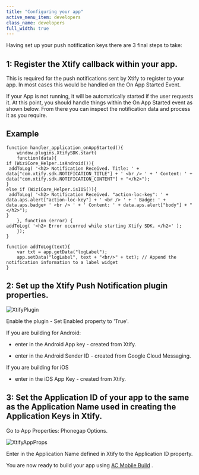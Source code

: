 ```yaml
---
title: "Configuring your app"
active_menu_item: developers
class_name: developers
full_width: true
---
```



Having set up your push notification keys there are 3 final steps to take:

## 1: Register the Xtify callback within your app.

This is required for the push notifications sent by Xtify to register to your app. In most cases this would be handled on the On App Started Event.

If your App is not running, it will be automatically started if the user requests it. At this point, you should handle things within the On App Started event as shown below. From there you can inspect the notification data and process it as you require.

## Example

    function handler_application_onAppStarted(){
        window.plugins.XtifySDK.start(
        function(data){
    if (WiziCore_Helper.isAndroid()){
     addToLog( '<h2> Notification Received. Title: ' + data["com.xtify.sdk.NOTIFICATION_TITLE"] + ' <br /> ' + ' Content: ' + data["com.xtify.sdk.NOTIFICATION_CONTENT"] + "</h2>"); 
    }
    else if (WiziCore_Helper.isIOS()){
     addToLog( '<h2> Notification Received. "action-loc-key": ' + data.aps.alert["action-loc-key"] + ' <br /> ' + ' Badge: ' + data.aps.badge+ ' <br /> ' + ' Content: ' + data.aps.alert["body"] + "</h2>"); 
    }
        }, function (error) {
    addToLog( '<h2> Error occurred while starting Xtify SDK. </h2>' );
        });
    }
     
    function addToLog(text){
        var txt = app.getData("logLabel");
        app.setData("logLabel", text + "<br/>" + txt); // Append the notification information to a label widget
    }
   

## 2: Set up the Xtify Push Notification plugin properties.

![XtifyPlugin](/img/docs/xtifyplugin.zoom74.png)

Enable the plugin - Set Enabled property to 'True'.

If you are building for Android:

 - enter in the Android App key - created from Xtify.

 - enter in the Android Sender ID - created from Google Cloud Messaging.

If you are building for iOS

 - enter in the iOS App Key - created from Xtify.

## 3: Set the Application ID of your app to the same as the Application Name used in creating the Application Keys in Xtify.

Go to App Properties: Phonegap Options.

![XtifyAppProps](/img/docs/xtifyappprops.zoom75.png)

Enter in the Application Name defined in Xtify to the Application ID property.

You are now ready to build your app using [AC Mobile Build](/developers/user-guide/ac-mobile-build-phonegap/cordova/ac-mobile-build/) .
